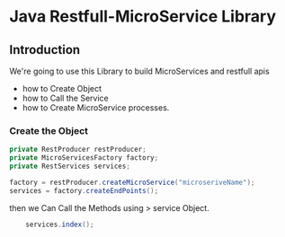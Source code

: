 # Java Restfull-MicroService Library## IntroductionWe're going to use this Library to build MicroServices and restfull apis* how to Create Object* how to Call the Service* how to Create MicroService processes.### Create the Object```javaprivate RestProducer restProducer;private MicroServicesFactory factory;private RestServices services;factory = restProducer.createMicroService("microseriveName");services = factory.createEndPoints();```then we Can Call the Methods using > service Object.```java    services.index();```